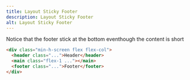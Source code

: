 ```yaml
---
title: Layout Sticky Footer
description: Layout Sticky Footer
alt: Layout Sticky Footer
---
```


<p class="text-sm mb-6">Notice that the footer stick at the bottom eventhough the content is short</p>

<base-snippet :centered_preview="false" custom_preview_class="h-72 p-4">

  <template v-slot:preview>
    <div class="h-full flex flex-col border border-indigo-300 text-xs">
      <header class="p-2 bg-indigo-50 border-b border-indigo-300">Header</header>
      <main class="flex-1 bg-indigo-50 border-b border-indigo-300 p-2">
        <div class="mb-20">Content</div>
      </main>
      <footer class="p-2 bg-indigo-50">Footer</footer>
    </div>
  </template>

  ```html
  <div class="min-h-screen flex flex-col">
    <header class="...">Header</header>
    <main class="flex-1 ..."></main>
    <footer class="...">Footer</footer>
  </div>
  ```

  <template v-slot:source>
    <a class="btn btn-primary btn-lg" href="https://play.tailwindcss.com/hvSifp5tCd">Live Edit</a>
  </template>

</base-snippet>

<related-ui search_key="layout"></related-ui>